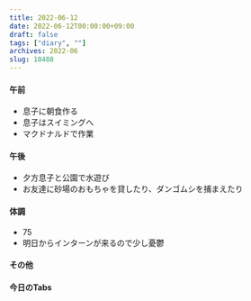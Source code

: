 ```yaml
---
title: 2022-06-12
date: 2022-06-12T00:00:00+09:00
draft: false
tags: ["diary", ""]
archives: 2022-06
slug: 10488
---
```

#### 午前
- 息子に朝食作る
- 息子はスイミングへ
- マクドナルドで作業
#### 午後
- 夕方息子と公園で水遊び
- お友達に砂場のおもちゃを貸したり、ダンゴムシを捕まえたり
#### 体調
- 75
- 明日からインターンが来るので少し憂鬱
#### その他
#### 今日のTabs